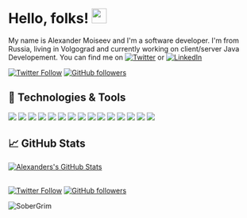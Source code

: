 # Hello, folks! <img src="https://raw.githubusercontent.com/MartinHeinz/MartinHeinz/master/wave.gif" width="30px">

My name is Alexander Moiseev and I'm a software developer. I'm from Russia, living in Volgograd and currently working on client/server Java Developement. You can find me on [![Twitter][1.2]][1] or  [![LinkedIn][3.2]][3]

<a href="https://twitter.com/SoberGrim">![Twitter Follow](https://img.shields.io/twitter/follow/SoberGrim?style=social)</a>
<a href="https://github.com/SoberGrim">![GitHub followers](https://img.shields.io/github/followers/SoberGrim?style=social)</a>

## 🔧 Technologies & Tools
![](https://img.shields.io/badge/Code-Java-informational?style=flat&logo=java&logoColor=white&color=2bbc8a)
![](https://img.shields.io/badge/Code-Spring-informational?style=flat&logo=spring&logoColor=white&color=2bbc8a)
![](https://img.shields.io/badge/Code-SpringBoot-informational?style=flat&logo=spring-boot&logoColor=white&color=2bbc8a)
![](https://img.shields.io/badge/Code-SpringSequrity-informational?style=flat&logo=Spring-Security&logoColor=white&color=2bbc8a)
![](https://img.shields.io/badge/Tools-Hibernate-informational?style=flat&logo=hibernate&logoColor=white&color=2bbc8a)
![](https://img.shields.io/badge/Tools-MySQL-informational?style=flat&logo=mysql&logoColor=white&color=2bbc8a)
![](https://img.shields.io/badge/Tools-PostgreSQL-informational?style=flat&logo=postgresql&logoColor=white&color=2bbc8a)
![](https://img.shields.io/badge/Editor-IntelliJ_IDEA-informational?style=flat&logo=intellij-idea&logoColor=white&color=2bbc8a)
![](https://img.shields.io/badge/Tools-Maven-informational?style=flat&logo=ApacheMaven&logoColor=white&color=2bbc8a)
![](https://img.shields.io/badge/Code-HTML-informational?style=flat&logo=html5&logoColor=white&color=2bbc8a)
![](https://img.shields.io/badge/Code-CSS-informational?style=flat&logo=css3&logoColor=white&color=2bbc8a)
![](https://img.shields.io/badge/Code-JavaScript-informational?style=flat&logo=javascript&logoColor=white&color=2bbc8a)
![](https://img.shields.io/badge/Code-JQuery-informational?style=flat&logo=jquery&logoColor=white&color=2bbc8a)
![](https://img.shields.io/badge/Code-BootStrap-informational?style=flat&logo=bootstrap&logoColor=white&color=2bbc8a)
![](https://img.shields.io/badge/Code-Delphi-informational?style=flat&logo=delphi&logoColor=white&color=2bbc8a)

## &#x1f4c8; GitHub Stats

<a href="https://github.com/SoberGrim/SoberGrim">
  <img align="center" src="https://github-readme-stats.vercel.app/api?username=SoberGrim&show_icons=true&line_height=27&count_private=true&title_color=ffffff&text_color=c9cacc&icon_color=2bbc8a&bg_color=1d1f21" alt="Alexanders's GitHub Stats" />
</a>
<br><br>

<a href="https://twitter.com/SoberGrim">![Twitter Follow](https://img.shields.io/twitter/follow/SoberGrim?style=social)</a>
<a href="https://github.com/SoberGrim">![GitHub followers](https://img.shields.io/github/followers/SoberGrim?style=social)</a>

<p align="left"><img src="https://komarev.com/ghpvc/?username=SoberGrim&label=Profile%20views&color=2bbc8a&style=flat" alt="SoberGrim"/></p>

<!-- icons with padding -->

[1.1]: http://i.imgur.com/tXSoThF.png (twitter icon with padding)
[2.1]: http://i.imgur.com/0o48UoR.png (github icon with padding)

<!-- icons without padding -->

[1.2]: http://i.imgur.com/wWzX9uB.png (twitter icon without padding)
[2.2]: http://i.imgur.com/9I6NRUm.png (github icon without padding)
[3.2]: https://raw.githubusercontent.com/MartinHeinz/MartinHeinz/master/linkedin-3-16.png (LinkedIn icon without padding)

<!-- links to your social media accounts -->

[1]: https://twitter.com/SoberGrim
[2]: https://github.com/SoberGrim
[3]: https://www.linkedin.com/in/SoberGrim/
